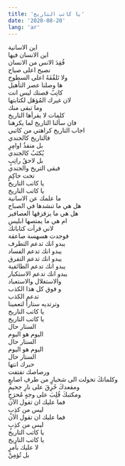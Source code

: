 ```yaml
---
title: 'يا كاتب التاريخ'
date: '2020-08-20'
lang: 'ar'
---
```


اين الاسانية  
اين الانسان فيها  
فُقِدَ الانس من الانسان  
نصيح اعلى صياح  
ولا تَلقُفَهُ اعلى السطوح  
ها وصلنا عصر التأهيل  
كاتِبُ قصتك ليس انت  
لان غيرك المُؤهَل لكتابتها  
وما تبقى منك  
كلمات لا يقرأها التاريخ  
فان سألنا التاريخ لما يكرهنا  
اجاب التاريخ كراهتي من كاتبي  
فالتاريخ كالجندي  
بل منفذُ اوامِرٍ  
يُكتَبُ كالجندي  
بل لاحقُ راتِبٍ  
فبقى التريخ والجندي  
تحت حاكِمٍ  
يا كاتب التاريخ  
يا كاتب التاريخ  
ما علمك عن الاسانية  
هل هي ما تنشدها في الصباح  
هل هي ما يزقزقها العصافير  
ام هي ما يمتصها ابليس  
لاني قرأت كتاباتكَ  
فوجدت هسهسة صاعقة  
يبدو انك تدعم التطرف  
يبدو انك تدعم الفساد  
يبدو انك تدعم التفرق  
يبدو انك تدعم الطائفية  
يبدو انك تدعم الاستكبار  
والاستغلال والاستعباد  
و فوق كل هذا الكذب  
تدعم الكذب  
وترتديه ستاراً لتعمينا  
يا كاتب التاريخ  
يا كاتب التاريخ  
الستار حال  
اليوم هو اليوم  
الستار حال  
اليوم هو اليوم  
الستار حال  
حبرك انتها  
ورصاصك تفتفت  
وكلماتكَ تحولت الى شحبارٍ من طرفِ اصابعٍ  
ومقعدكَ حُرِقَ على نارِ جحيمٍ  
ومكتبكَ قُلِبَ على وجهٍ مُحرَجٍ  
فما عليك ان تقول الآن  
ليس من كذِبٍ  
فما عليك ان تقول الآن  
ليس من كذِبٍ  
يا كاتب التاريخ  
يا كاتب التاريخ  
لا عليك بأمرٍ  
بل تُؤمِنْ  